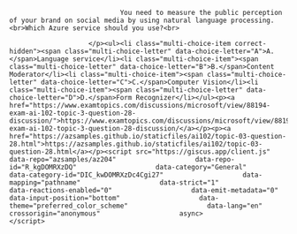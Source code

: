 <p class="card-text">
							
								You need to measure the public perception of your brand on social media by using natural language processing.<br>Which Azure service should you use?<br>
							
						</p><ul><li class="multi-choice-item correct-hidden"><span class="multi-choice-letter" data-choice-letter="A">A.</span>Language service</li><li class="multi-choice-item"><span class="multi-choice-letter" data-choice-letter="B">B.</span>Content Moderator</li><li class="multi-choice-item"><span class="multi-choice-letter" data-choice-letter="C">C.</span>Computer Vision</li><li class="multi-choice-item"><span class="multi-choice-letter" data-choice-letter="D">D.</span>Form Recognizer</li></ul><p><a href="https://www.examtopics.com/discussions/microsoft/view/88194-exam-ai-102-topic-3-question-28-discussion/">https://www.examtopics.com/discussions/microsoft/view/88194-exam-ai-102-topic-3-question-28-discussion/</a></p><p><a href="https://azsamples.github.io/staticfiles/ai102/topic-03-question-28.html">https://azsamples.github.io/staticfiles/ai102/topic-03-question-28.html</a></p><script src="https://giscus.app/client.js"                    data-repo="azsamples/az204"                    data-repo-id="R_kgDOMRXzDQ"                    data-category="General"                    data-category-id="DIC_kwDOMRXzDc4Cgi27"                    data-mapping="pathname"                    data-strict="1"                    data-reactions-enabled="0"                    data-emit-metadata="0"                    data-input-position="bottom"                    data-theme="preferred_color_scheme"                    data-lang="en"                    crossorigin="anonymous"                    async>                    </script>